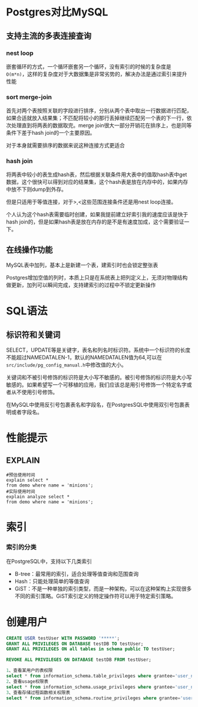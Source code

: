 # Postgres对比MySQL

## 支持主流的多表连接查询

### nest loop

嵌套循环的方式，一个循环嵌套另一个循环，没有索引的时候的复杂度是`O(m*n)`，这样的复杂度对于大数据集是非常劣势的，解决办法是通过索引来提升性能

### sort merge-join

首先对两个表按照关联的字段进行排序，分别从两个表中取出一行数据进行匹配，如果合适就放入结果集；不匹配将较小的那行丢掉继续匹配另一个表的下一行，依次处理直到将两表的数据取完。merge join很大一部分开销花在排序上，也是同等条件下差于hash join的一个主要原因。

对于本身就需要排序的数据来说这种连接方式更适合

### hash join

将两表中较小的表生成hash表，然后根据关联条件用大表中的值取hash表中get数据，这个很快可以得到对应的结果集，这个hash表是放在内存中的，如果内存中放不下则dump到外存。

但是只适用于等值连接，对于>,<这些范围连接条件还是用nest loop连接。

个人认为这个hash表需要临时创建，如果我提前建立好索引我的速度应该是快于hash join的，但是如果hash表是放在内存的是不是有速度加成，这个需要验证一下。

## 在线操作功能

MySQL表中加列，基本上是新建一个表，建索引时也会锁定整张表

Postgres增加空值的列时，本质上只是在系统表上把列定义上，无须对物理结构做更新，加列可以瞬间完成，支持建索引的过程中不锁定更新操作

#  SQL语法

## 标识符和关键词

SELECT，UPDATE等是关键字，表名和列名时标识符。系统中一个标识符的长度不能超过NAMEDATALEN-1，默认的NAMEDATALEN值为64,可以在`src/include/pg_config_manual.h`中修改值的大小。

关键词和不被引号修饰的标识符是大小写不敏感的。被引号修饰的标识符是大小写敏感的。如果希望写一个可移植的应用，我们应该总是用引号修饰一个特定名字或者从不使用引号修饰。

在MySQL中使用反引号包裹表名和字段名，在PostgresSQL中使用双引号包裹表明或者字段名。

# 性能提示

## EXPLAIN

```
#预估使用时间
explain select *
from demo where name = 'minions';
#实际使用时间
explain analyze select *
from demo where name = 'minions';
```



# 索引

### 索引的分类

在PostgreSQL中，支持以下几类索引

- B-tree：最常用的索引，适合处理等值查询和范围查询
- Hash：只能处理简单的等值查询
- GiST：不是一种单独的索引类型，而是一种架构，可以在这种架构上实现很多不同的索引策略。GiST索引定义的特定操作符可以用于特定索引策略。

# 创建用户

```sql
CREATE USER testUser WITH PASSWORD '*****';
GRANT ALL PRIVILEGES ON DATABASE testDB TO testUser;
GRANT ALL PRIVILEGES ON all tables in schema public TO testUser;

REVOKE ALL PRIVILEGES ON DATABASE testDB FROM testUser;
```

```sql
1、查看某用户的表权限
select * from information_schema.table_privileges where grantee='user_name';
2、查看usage权限表
select * from information_schema.usage_privileges where grantee='user_name';
3、查看存储过程函数相关权限表
select * from information_schema.routine_privileges where grantee='user_name';
```

